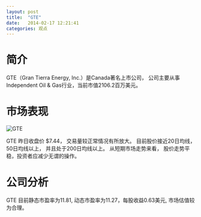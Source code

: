 ```yaml
---
layout: post
title:  "GTE"
date:   2014-02-17 12:21:41
categories: 观点
---
```


# 简介
GTE（Gran Tierra Energy, Inc.）是Canada著名上市公司，
公司主要从事Independent Oil & Gas行业，当前市值2106.2百万美元。

# 市场表现

![GTE](http://finviz.com/chart.ashx?t=GTE&ty=c&ta=1&p=d&s=l)

GTE 昨日收盘价 $7.44，
交易量较正常情况有所放大。
目前股价接近20日均线，
50日均线以上，
并且处于200日均线以上。
从短期市场走势来看，
股价走势平稳，投资者应减少无谓的操作。

# 公司分析
GTE 目前静态市盈率为11.81, 动态市盈率为11.27，每股收益0.63美元,
市场估值较为合理。
